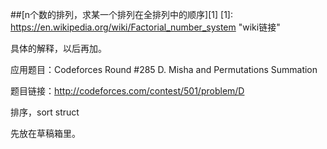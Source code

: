 
##[n个数的排列，求某一个排列在全排列中的顺序][1]
[1]: https://en.wikipedia.org/wiki/Factorial_number_system "wiki链接"

具体的解释，以后再加。

应用题目：Codeforces Round #285 D. Misha and Permutations Summation

题目链接：http://codeforces.com/contest/501/problem/D



排序，sort   struct 

先放在草稿箱里。
